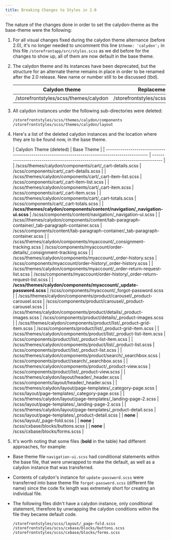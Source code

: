 ```yaml
---
title: Breaking Changes to Styles in 2.0
---
```


The nature of the changes done in order to set the calydon-theme as the base-theme were the following:

1. For all visual changes fixed during the calydon theme alternance (before 2.0), it's no longer needed to uncomment this line `$theme: 'calydon';` in this file `/storefrontapp/src/styles.scss` as we did before for the changes to show up, all of them are now default in the base theme.

2. The calydon theme and its instances have been deprecated, but the structure for an alternate theme remains in place in order to be renamed after the 2.0 release. New name or number still to be discussed (tbd).

    | Calydon theme | Replacement |
    | -------------- | ----------- |
    | /storefrontstyles/scss/themes/calydon |  /storefrontstyles/scss/themes/`tbd`  |

3. All calydon instances under the following sub-directories were deleted:

    ```
    /storefrontstyles/scss/themes/calydon/components
    /storefrontstyles/scss/themes/calydon/layout
    ```

4. Here's a list of the deleted calydon instances and the location where they are to be found now, in the base theme.

    | Calydon Theme (deleted)                                                                         | Base Theme                                                                      |
| ----------------------------------------------------------------------------------------------- | ------------------------------------------------------------------------------- |
| /scss/themes/calydon/components/cart/\_cart-details.scss                                        | /scss/components/cart/\_cart-details.scss                                       |
| /scss/themes/calydon/components/cart/\_cart-item-list.scss                                      | /scss/components/cart/\_cart-item-list.scss                                     |
| /scss/themes/calydon/components/cart/\_cart-item.scss                                           | /scss/components/cart/\_cart-item.scss                                          |
| /scss/themes/calydon/components/cart/\_cart-totals.scss                                         | /scss/components/cart/\_cart-totals.scss                                        |
| **/scss/themes/calydon/components/content/navigation/\_navigation-ui.scss**                         | /scss/components/content/navigation/\_navigation-ui.scss                        |
| /scss//themes/calydon/components/content/tab-paragraph-container/\_tab-paragraph-container.scss | /scss/components/content/tab-paragraph-container/\_tab-paragraph-container.scss |
| /scss/themes/calydon/components/myaccount/\_consignment-tracking.scss                           | /scss/components/myaccount/order-details/\_consignment-tracking.scss            |
| /scss/themes/calydon/components/myaccount/\_order-history.scss                                  | /scss/components/myaccount/order-history/\_order-history.scss                   |
| /scss/themes/calydon/components/myaccount/\_order-return-request-list.scss                      | /scss/components/myaccount/order-history/\_order-return-request-list.scss       |
| **/scss/themes/calydon/components/myaccount/\_update-password.scss**                                | /scss/components/myaccount/\_forgot-password.scss                               |
| /scss/themes/calydon/components/product/carousel/\_product-carousel.scss                        | /scss/components/product/carousel/\_product-carousel.scss                       |
| /scss/themes/calydon/components/product/details/\_product-images.scss                           | /scss/components/product/details/\_product-images.scss                          |
| /scss/themes/calydon/components/product/list/\_product-grid-item.scss                           | /scss/components/product/list/\_product-grid-item.scss                          |
| /scss/themes/calydon/components/product/list/\_product-list-item.scss                           | /scss/components/product/list/\_product-list-item.scss                          |
| /scss/themes/calydon/components/product/list/\_product-list.scss                                | /scss/components/product/list/\_product-list.scss                               |
| /scss/themes/calydon/components/product/search/\_searchbox.scss                                 | /scss/components/product/search/\_searchbox.scss                                |
| /scss/themes/calydon/components/product/\_product-view.scss                                     | /scss/components/product/list/\_product-view.scss                               |
| /scss/themes/calydon/layout/header/\_header.scss                                                | /scss/components/layout/header/\_header.scss                                    |
| /scss/themes/calydon/layout/page-templates/\_category-page.scss                                 | /scss/layout/page-templates/\_category-page.scss                                |
| /scss/themes/calydon/layout/page-templates/\_landing-page-2.scss                                | /scss/layout/page-templates/\_landing-page-2.scss                               |
| /scss/themes/calydon/layout/page-templates/\_product-detail.scss                                | /scss/layout/page-templates/\_product-detail.scss                               |
| **none**                                                                                            | /scss/layout/\_page-fold.scss                                                   |
| **none**                                                                                            | /scss/cxbase/blocks/buttons.scss                                                |
| **none**                                                                                            | /scss/cxbase/blocks/forms.scss                                                  |


5. It's worth noting that some files (**bold** in the table) had different  approaches, for example:

- Base theme file `navigation-ui.scss` had conditional statements within the base file, that were unwrapped to make the default, as well as a calydon instance that was transferred.
- Contents of calydon's instance for `update-password.scss` were transferred into base theme file `forgot-password.scss` (different file name) since the code fix length was extremely short for creating an individual file.
- The following files didn't have a calydon instance, only conditional statement, therefore by unwrapping the calydon conditions within the file they became default code.

    ```
    /storefrontstyles/scss/layout/_page-fold.scss
    /storefrontstyles/scss/cxbase/blocks/buttons.scss
    /storefrontstyles/scss/cxbase/blocks/forms.scss
    ```

